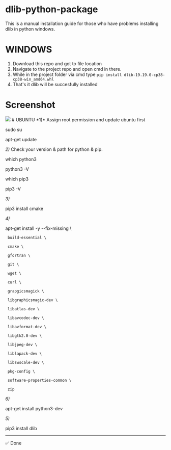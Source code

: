 # dlib-python-package
This is a manual installation guide for those who have problems installing dlib in python windows. 

# WINDOWS
1. Download this repo and got to file location
2. Navigate to the project repo and open cmd in there.
3. While in the project folder via cmd type ```pip install dlib-19.19.0-cp38-cp38-win_amd64.whl```
4. That's it dlib will be succesfully installed
# Screenshot
<img src="https://github.com/Oyopiz/dlib-python-package/blob/master/scrn/notme.png" />
# UBUNTU
 *1)* Assign root permission and update ubuntu first

 sudo su

 apt-get update


 *2)* Check your version & path for python & pip.

 which python3



 python3 -V



 which pip3



 pip3 -V


 *3)*

 pip3 install cmake


 *4)*

 apt-get install -y --fix-missing \

     build-essential \

     cmake \

     gfortran \

     git \

     wget \

     curl \

     grapgicsmagick \

     libgraphicsmagic-dev \

     libatlas-dev \

     libavcodec-dev \

     libavformat-dev \

     libgtk2.0-dev \

     libjpeg-dev \

     liblapack-dev \

     libswscale-dev \

     pkg-config \

     software-properties-common \

     zip


 *6)*

 apt-get install python3-dev


 *5)*

 pip3 install dlib


 ------------------------------

 ✅ Done

